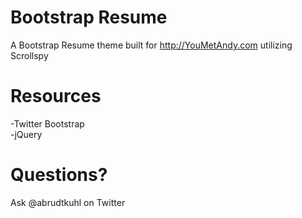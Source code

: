 Bootstrap Resume
================
A Bootstrap Resume theme built for http://YouMetAndy.com utilizing Scrollspy

Resources
================
-Twitter Bootstrap  
-jQuery

Questions?
================
Ask @abrudtkuhl on Twitter